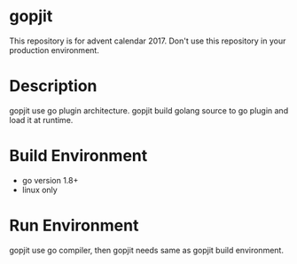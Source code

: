 # gopjit
This repository is for advent calendar 2017.
Don't use this repository in your production environment.

# Description
gopjit use go plugin architecture.
gopjit build golang source to go plugin and load it at runtime.

# Build Environment
- go version 1.8+
- linux only

# Run Environment
gopjit use go compiler, then gopjit needs same as gopjit build environment.